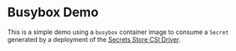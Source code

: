 # Busybox Demo

This is a simple demo using a `busybox` container image
to consume a `Secret` generated by a deployment of the
[Secrets Store CSI Driver](https://secrets-store-csi-driver.sigs.k8s.io/introduction).
